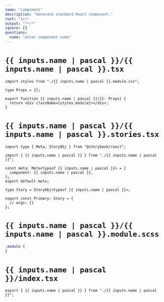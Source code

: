 ```yaml
---
name: "component"
description: "Generate standard React component."
root: "src"
output: "**/*"
ignore: []
questions:
  name: "enter component name"
---
```


# `{{ inputs.name | pascal }}/{{ inputs.name | pascal }}.tsx`

```tsx
import styles from "./{{ inputs.name | pascal }}.module.css";

type Props = {};

export function {{ inputs.name | pascal }}({}: Props) {
  return <div className={styles.module}></div>;
}

```

# `{{ inputs.name | pascal }}/{{ inputs.name | pascal }}.stories.tsx`

```tsx
import type { Meta, StoryObj } from "@storybook/react";

import { {{ inputs.name | pascal }} } from "./{{ inputs.name | pascal }}";

const meta: Meta<typeof {{ inputs.name | pascal }}> = {
  component: {{ inputs.name | pascal }},
};
export default meta;

type Story = StoryObj<typeof {{ inputs.name | pascal }}>;

export const Primary: Story = {
  // args: {}
};

```

# `{{ inputs.name | pascal }}/{{ inputs.name | pascal }}.module.scss`

```css
.module {
}
```

# `{{ inputs.name | pascal }}/index.tsx`

```tsx
export { {{ inputs.name | pascal }} } from "./{{ inputs.name | pascal }}";
```
